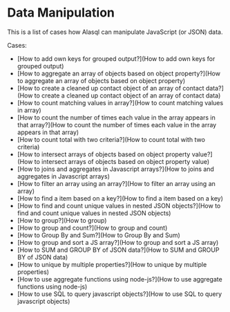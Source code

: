 # Data Manipulation

This is a list of cases how Alasql can manipulate JavaScript (or JSON) data.

Cases:
* [How to add own keys for grouped output?](How to add own keys for grouped output)
* [How to aggregate an array of objects based on object property?](How to aggregate an array of objects based on object property)
* [How to create a cleaned up contact object of an array of contact data?](How to create a cleaned up contact object of an array of contact data)
* [How to count matching values in array?](How to count matching values in array)
* [How to count the number of times each value in the array appears in that array?](How to count the number of times each value in the array appears in that array)
* [How to count total with two criteria?](How to count total with two criteria)
* [How to intersect arrays of objects based on object property value?](How to intersect arrays of objects based on object property value)
* [How to joins and aggregates in Javascript arrays?](How to joins and aggregates in Javascript arrays)
* [How to filter an array using an array?](How to filter an array using an array)
* [How to find a item based on a key?](How to find a item based on a key)
* [How to find and count unique values in nested JSON objects?](How to find and count unique values in nested JSON objects)
* [How to group?](How to group)
* [How to group and count?](How to group and count)
* [How to Group By and Sum?](How to Group By and Sum)
* [How to group and sort a JS array?](How to group and sort a JS array)
* [How to SUM and GROUP BY of JSON data?](How to SUM and GROUP BY of JSON data)
* [How to unique by multiple properties?](How to unique by multiple properties)
* [How to use aggregate functions using node-js?](How to use aggregate functions using node-js)
* [How to use SQL to query javascript objects?](How to use SQL to query javascript objects)